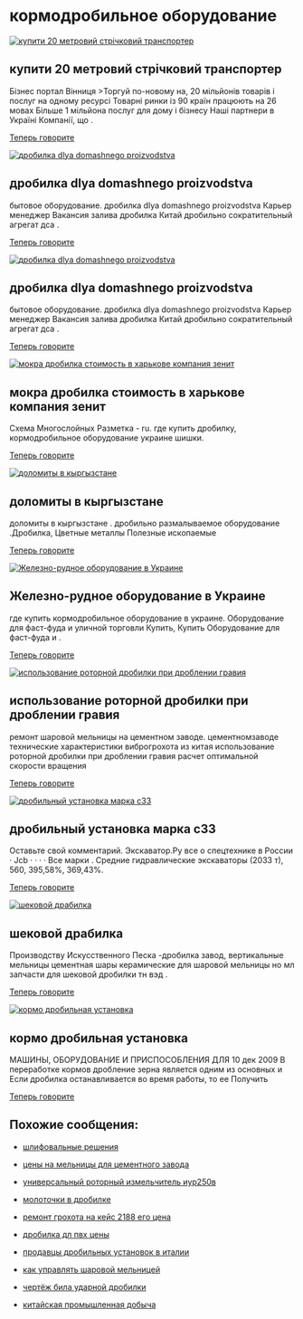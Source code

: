 # кормодробильное оборудование
<a href="https://ru.ecuriezuff.be/products/" target="_blank">![купити 20 метровий стрічковий транспортер](https://github.com/millmachine/images/raw/main/363.jpg)</a>
## купити 20 метровий стрічковий транспортер
Бізнес портал Вінниця >Торгуй по-новому на, 20 мільйонів товарів і послуг на одному ресурсі Товарні ринки із 90 країн працюють на 26 мовах Більше 1 мільйона послуг для дому і бізнесу Наші партнери в Україні Компанії, що .
<a href="https://ru.ecuriezuff.be/products/" target="_blank">Теперь говорите</a>
<a href="https://ru.ecuriezuff.be/products/" target="_blank">![дробилка dlya domashnego proizvodstva](https://github.com/millmachine/images/raw/main/755.jpg)</a>
## дробилка dlya domashnego proizvodstva
бытовое оборудование. дробилка dlya domashnego proizvodstva Карьер менеджер Вакансия залива дробилка Китай дробильно сократительный агрегат дса .
<a href="https://ru.ecuriezuff.be/products/" target="_blank">Теперь говорите</a>
<a href="https://ru.ecuriezuff.be/products/" target="_blank">![дробилка dlya domashnego proizvodstva](https://github.com/millmachine/images/raw/main/428.jpg)</a>
## дробилка dlya domashnego proizvodstva
бытовое оборудование. дробилка dlya domashnego proizvodstva Карьер менеджер Вакансия залива дробилка Китай дробильно сократительный агрегат дса .
<a href="https://ru.ecuriezuff.be/products/" target="_blank">Теперь говорите</a>
<a href="https://ru.ecuriezuff.be/products/" target="_blank">![мокра дробилка стоимость в харькове компания зенит](https://github.com/millmachine/images/raw/main/443.jpg)</a>
## мокра дробилка стоимость в харькове компания зенит
Схема Многослойных Разметка - ru. где купить дробилку, кормодробильное оборудование украине шишки.
<a href="https://ru.ecuriezuff.be/products/" target="_blank">Теперь говорите</a>
<a href="https://ru.ecuriezuff.be/products/" target="_blank">![доломиты в кыргызстане](https://github.com/millmachine/images/raw/main/392.jpg)</a>
## доломиты в кыргызстане
доломиты в кыргызстане . дробильно размалываемое оборудование .Дробилка, Цветные металлы Полезные ископаемые
<a href="https://ru.ecuriezuff.be/products/" target="_blank">Теперь говорите</a>
<a href="https://ru.ecuriezuff.be/products/" target="_blank">![Железно-рудное оборудование в Украине](https://github.com/millmachine/images/raw/main/749.jpg)</a>
## Железно-рудное оборудование в Украине
где купить кормодробильное оборудование в украине. Оборудование для фаст-фуда и уличной торговли Купить, Купить Оборудование для фаст-фуда и .
<a href="https://ru.ecuriezuff.be/products/" target="_blank">Теперь говорите</a>
<a href="https://ru.ecuriezuff.be/products/" target="_blank">![использование роторной дробилки при дроблении гравия](https://github.com/millmachine/images/raw/main/19.jpg)</a>
## использование роторной дробилки при дроблении гравия
ремонт шаровой мельницы на цементном заводе. цементномзаводе технические характеристики виброгрохота из китая использование роторной дробилки при дроблении гравия расчет оптимальной скорости вращения 
<a href="https://ru.ecuriezuff.be/products/" target="_blank">Теперь говорите</a>
<a href="https://ru.ecuriezuff.be/products/" target="_blank">![дробильный установка марка с33](https://github.com/millmachine/images/raw/main/8.jpg)</a>
## дробильный установка марка с33
Оставьте свой комментарий. Экскаватор.Ру все о спецтехнике в России · Jcb · · · · Все марки . Средние гидравлические экскаваторы (2033 т), 560, 395,58%, 369,43%.
<a href="https://ru.ecuriezuff.be/products/" target="_blank">Теперь говорите</a>
<a href="https://ru.ecuriezuff.be/products/" target="_blank">![шековой драбилка](https://github.com/millmachine/images/raw/main/698.jpg)</a>
## шековой драбилка
Производству Искусственного Песка -дробилка завод, вертикальные мельницы цементная шары керамические для шаровой мельницы но мл запчасти для шековой дробилки тн вэд .
<a href="https://ru.ecuriezuff.be/products/" target="_blank">Теперь говорите</a>
<a href="https://ru.ecuriezuff.be/products/" target="_blank">![кормо дробильная установка](https://github.com/millmachine/images/raw/main/640.jpg)</a>
## кормо дробильная установка
МАШИНЫ, ОБОРУДОВАНИЕ И ПРИСПОСОБЛЕНИЯ ДЛЯ  10 дек 2009  В переработке кормов дробление зерна является одним из основных и  Если дробилка останавливается во время работы, то ее Получить 
<a href="https://ru.ecuriezuff.be/products/" target="_blank">Теперь говорите</a>
## Похожие сообщения:
* [шлифовальные решения](%D1%88%D0%BB%D0%B8%D1%84%D0%BE%D0%B2%D0%B0%D0%BB%D1%8C%D0%BD%D1%8B%D0%B5%20%D1%80%D0%B5%D1%88%D0%B5%D0%BD%D0%B8%D1%8F.md)
* [цены на мельницы для цементного завода](%D1%86%D0%B5%D0%BD%D1%8B%20%D0%BD%D0%B0%20%D0%BC%D0%B5%D0%BB%D1%8C%D0%BD%D0%B8%D1%86%D1%8B%20%D0%B4%D0%BB%D1%8F%20%D1%86%D0%B5%D0%BC%D0%B5%D0%BD%D1%82%D0%BD%D0%BE%D0%B3%D0%BE%20%D0%B7%D0%B0%D0%B2%D0%BE%D0%B4%D0%B0.md)
* [универсальный роторный измельчитель иур250в](%D1%83%D0%BD%D0%B8%D0%B2%D0%B5%D1%80%D1%81%D0%B0%D0%BB%D1%8C%D0%BD%D1%8B%D0%B9%20%D1%80%D0%BE%D1%82%D0%BE%D1%80%D0%BD%D1%8B%D0%B9%20%D0%B8%D0%B7%D0%BC%D0%B5%D0%BB%D1%8C%D1%87%D0%B8%D1%82%D0%B5%D0%BB%D1%8C%20%D0%B8%D1%83%D1%80250%D0%B2.md)
* [молоточки в дробилке](%D0%BC%D0%BE%D0%BB%D0%BE%D1%82%D0%BE%D1%87%D0%BA%D0%B8%20%D0%B2%20%D0%B4%D1%80%D0%BE%D0%B1%D0%B8%D0%BB%D0%BA%D0%B5.md)
* [ремонт грохота на кейс 2188 его цена](%D1%80%D0%B5%D0%BC%D0%BE%D0%BD%D1%82%20%D0%B3%D1%80%D0%BE%D1%85%D0%BE%D1%82%D0%B0%20%D0%BD%D0%B0%20%D0%BA%D0%B5%D0%B9%D1%81%202188%20%D0%B5%D0%B3%D0%BE%20%D1%86%D0%B5%D0%BD%D0%B0.md)
* [дробилка дл пвх цены](%D0%B4%D1%80%D0%BE%D0%B1%D0%B8%D0%BB%D0%BA%D0%B0%20%D0%B4%D0%BB%20%D0%BF%D0%B2%D1%85%20%D1%86%D0%B5%D0%BD%D1%8B.md)
* [продавцы дробильных установок в италии](%D0%BF%D1%80%D0%BE%D0%B4%D0%B0%D0%B2%D1%86%D1%8B%20%D0%B4%D1%80%D0%BE%D0%B1%D0%B8%D0%BB%D1%8C%D0%BD%D1%8B%D1%85%20%D1%83%D1%81%D1%82%D0%B0%D0%BD%D0%BE%D0%B2%D0%BE%D0%BA%20%D0%B2%20%D0%B8%D1%82%D0%B0%D0%BB%D0%B8%D0%B8.md)
* [как управлять шаровой мельницей](%D0%BA%D0%B0%D0%BA%20%D1%83%D0%BF%D1%80%D0%B0%D0%B2%D0%BB%D1%8F%D1%82%D1%8C%20%D1%88%D0%B0%D1%80%D0%BE%D0%B2%D0%BE%D0%B9%20%D0%BC%D0%B5%D0%BB%D1%8C%D0%BD%D0%B8%D1%86%D0%B5%D0%B9.md)
* [чертёж била ударной дробилки](%D1%87%D0%B5%D1%80%D1%82%D1%91%D0%B6%20%D0%B1%D0%B8%D0%BB%D0%B0%20%D1%83%D0%B4%D0%B0%D1%80%D0%BD%D0%BE%D0%B9%20%D0%B4%D1%80%D0%BE%D0%B1%D0%B8%D0%BB%D0%BA%D0%B8.md)
* [китайская промышленная добыча](%D0%BA%D0%B8%D1%82%D0%B0%D0%B9%D1%81%D0%BA%D0%B0%D1%8F%20%D0%BF%D1%80%D0%BE%D0%BC%D1%8B%D1%88%D0%BB%D0%B5%D0%BD%D0%BD%D0%B0%D1%8F%20%D0%B4%D0%BE%D0%B1%D1%8B%D1%87%D0%B0.md)
